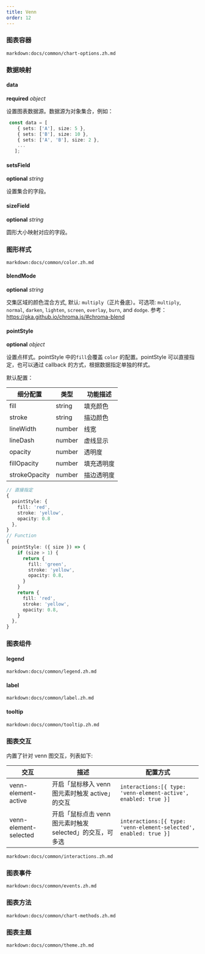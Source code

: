 ```yaml
---
title: Venn
order: 12
---
```


### 图表容器

`markdown:docs/common/chart-options.zh.md`

### 数据映射

#### data

<description>**required** _object_</description>

设置图表数据源。数据源为对象集合，例如：

```ts
 const data = [
    { sets: ['A'], size: 5 },
    { sets: ['B'], size: 10 },
    { sets: ['A', 'B'], size: 2 },
    ...
   ];
```

#### setsField

<description>**optional** _string_</description>

设置集合的字段。

#### sizeField

<description>**optional** _string_</description>

圆形大小映射对应的字段。

### 图形样式

<!-- Color 配置 -->
`markdown:docs/common/color.zh.md`

#### blendMode

<description>**optional** _string_</description>

交集区域的颜色混合方式, 默认: `multiply`（正片叠底）。可选项: `multiply`, `normal`, `darken`, `lighten`, `screen`, `overlay`, `burn`, and `dodge`.
参考：https://gka.github.io/chroma.js/#chroma-blend

#### pointStyle

<description>**optional** _object_</description>

设置点样式。pointStyle 中的`fill`会覆盖 `color` 的配置。pointStyle 可以直接指定，也可以通过 callback 的方式，根据数据指定单独的样式。

默认配置：

| 细分配置      | 类型   | 功能描述   |
| ------------- | ------ | ---------- |
| fill          | string | 填充颜色   |
| stroke        | string | 描边颜色   |
| lineWidth     | number | 线宽       |
| lineDash      | number | 虚线显示   |
| opacity       | number | 透明度     |
| fillOpacity   | number | 填充透明度 |
| strokeOpacity | number | 描边透明度 |

```ts
// 直接指定
{
  pointStyle: {
    fill: 'red',
    stroke: 'yellow',
    opacity: 0.8
  },
}
// Function
{
  pointStyle: ({ size }) => {
    if (size > 1) {
      return {
        fill: 'green',
        stroke: 'yellow',
        opacity: 0.8,
      }
    }
    return {
      fill: 'red',
      stroke: 'yellow',
      opacity: 0.8,
    }
  },
}
```

### 图表组件

#### legend

`markdown:docs/common/legend.zh.md`

#### label

`markdown:docs/common/label.zh.md`

#### tooltip

`markdown:docs/common/tooltip.zh.md`

### 图表交互

内置了针对 venn 图交互，列表如下:

| 交互 | 描述 | 配置方式 |
| ---|---|---|
| venn-element-active | 开启「鼠标移入 venn 图元素时触发 active」的交互 | `interactions:[{ type: 'venn-element-active', enabled: true }]`  |
| venn-element-selected | 开启「鼠标点击 venn 图元素时触发 selected」的交互，可多选 | `interactions:[{ type: 'venn-element-selected', enabled: true }]` |

`markdown:docs/common/interactions.zh.md`

### 图表事件

`markdown:docs/common/events.zh.md`

### 图表方法

`markdown:docs/common/chart-methods.zh.md`

### 图表主题

`markdown:docs/common/theme.zh.md`
